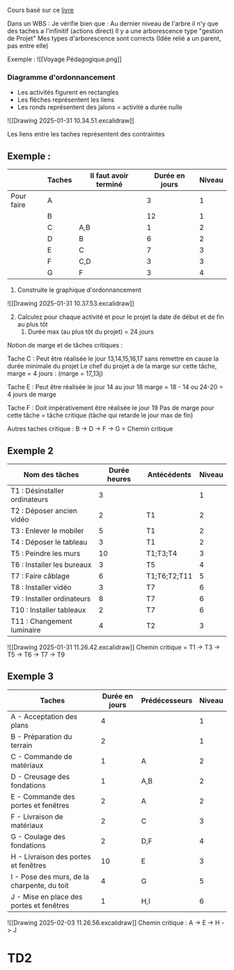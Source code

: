 Cours basé sur ce [livre](https://www.google.fr/books/edition/L_essentiel_de_la_gestion_de_projet_2013/9rK-wAEACAAJ?hl=fr) 

Dans un WBS : Je vérifie bien que : 
	Au dernier niveau de l'arbre il n'y que des taches a l'infinitif (actions direct)
	Il y a une arborescence type "gestion de Projet"
	Mes types d'arborescence sont corrects (Idée relié a un parent, pas entre elle)


Exemple : ![[Voyage Pédagogique.png]] 
### Diagramme d'ordonnancement

- Les activités figurent en rectangles
- Les flèches représentent les liens
- Les ronds représentent des jalons = activité a durée nulle 

![[Drawing 2025-01-31 10.34.51.excalidraw]]

Les liens entre les taches représentent des contraintes 

## Exemple :


|            | Taches | Il faut avoir terminé | Durée en jours | Niveau |
| ---------- | ------ | --------------------- | -------------- | ------ |
| Pour faire | A      |                       | 3              | 1      |
|            | B      |                       | 12             | 1      |
|            | C      | A,B                   | 1              | 2      |
|            | D      | B                     | 6              | 2      |
|            | E      | C                     | 7              | 3      |
|            | F      | C,D                   | 3              | 3      |
|            | G      | F                     | 3              | 4      |

1) Construite le graphique d'ordonnancement 

![[Drawing 2025-01-31 10.37.53.excalidraw]]

2) Calculez pour chaque activité et pour le projet la date de début et de fin au plus tôt 
	1) Durée max (au plus tôt du projet) = 24 jours


Notion de marge et de tâches critiques :

Tache C : Peut être réalisée le jour 13,14,15,16,17 sans remettre en cause la durée minimale du projet 
	Le chef du projet a de la marge sur cette tâche, marge = 4 jours :
	(marge = 17_13j)

Tache E : Peut être réalisée le jour 14 au jour 18 
	marge = 18 - 14 ou 24-20 = 4 jours de marge

Tache F : Doit impérativement être réalisée le jour 19
	Pas de marge pour cette tâche = tâche critique (tâche qui retarde le jour max de fin)

Autres taches critique : B -> D -> F -> G = Chemin critique


## Exemple 2


| Nom des tâches                | Durée heures | Antécédents  | Niveau |
| ----------------------------- | ------------ | ------------ | ------ |
| T1 : Désinstaller ordinateurs | 3            |              | 1      |
| T2 : Déposer ancien vidéo     | 2            | T1           | 2      |
| T3 : Enlever le mobiler       | 5            | T1           | 2      |
| T4 : Déposer le tableau       | 3            | T1           | 2      |
| T5 : Peindre les murs         | 10           | T1;T3;T4     | 3      |
| T6 : Installer les bureaux    | 3            | T5           | 4      |
| T7 : Faire câblage            | 6            | T1;T6;T2;T11 | 5      |
| T8 : Installer vidéo          | 3            | T7           | 6      |
| T9 : Installer ordinateurs    | 8            | T7           | 6      |
| T10 : Installer tableaux      | 2            | T7           | 6      |
| T11 : Changement luminaire    | 4            | T2           | 3      |
![[Drawing 2025-01-31 11.26.42.excalidraw]] 
Chemin critique = T1 -> T3 -> T5 -> T6 -> T7 -> T9

## Exemple 3

| Taches                                      | Durée en jours | Prédécesseurs | Niveau |
| ------------------------------------------- | -------------- | ------------- | ------ |
| A - Acceptation des plans                   | 4              |               | 1      |
| B - Préparation du terrain                  | 2              |               | 1      |
| C - Commande de matériaux                   | 1              | A             | 2      |
| D - Creusage des fondations                 | 1              | A,B           | 2      |
| E - Commande des portes et fenêtres         | 2              | A             | 2      |
| F - Livraison de matériaux                  | 2              | C             | 3      |
| G - Coulage des fondations                  | 2              | D,F           | 4      |
| H - Livraison des portes et fenêtres        | 10             | E             | 3      |
| I - Pose des murs, de la charpente, du toit | 4              | G             | 5      |
| J - Mise en place des portes et fenêtres    | 1              | H,I           | 6      |
![[Drawing 2025-02-03 11.26.56.excalidraw]]
Chemin critique : A -> E -> H -> J


# TD2

	